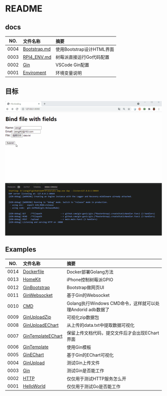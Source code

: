 # README

## docs

NO.|文件名称|摘要
:--:|:--|:--
0004| [Bootstrap.md](docs/0004_Bootstrap.md) | 使用Bootstrap设计HTML界面
0003| [RPI4_ENV.md](docs/0003_RPI4_ENV.md) | 树莓派直接运行Go代码配置
0002| [Gin](docs/0002_Gin.md) | VSCode Gin配置
0001| [Enviroment](docs/0001_Enviroment.md) | 环境变量说明

## 目标

![go_upload_echart.gif](docs/images/go_upload_echart.gif)

## Examples

NO.|文件名称|摘要
:--:|:--|:--
0014| [Dockerfile](src/0014_Dockerfile/README.md) | Docker部署Golang方法
0013| [HomeKit](src/0013_HomeKit/README.md) | iPhone控制树莓派GPIO
0012| [GinBootstrap](src/0012_GinBootstrap/README.md) | Bootstrap做网页UI
0011| [GinWebsocket](src/0011_GinWebsocket/README.md) | 基于Gin的Websocket
0010| [CMD](src/0010_CMD/README.md) | Golang执行Windows CMD命令，这样就可以处理Andorid adb数据了
0009| [GinUploadZip](src/0009_GinUploadZip/README.md) | 可视化zip数据包
0008| [GinUploadEChart](src/0008_GinUploadEChart/README.md) | 从上传的data.txt中提取数据可视化
0007| [GinTemplateEChart](src/0007_GinTemplateEChart/README.md) | 保留上传文档代码，提交文件后才会出现EChart界面
0006| [GinTemplate](src/0006_GinTemplate/README.md) | 使用Gin模板
0005| [GinEChart](src/0005_GinEChart/README.md) | 基于Gin的EChart可视化
0004| [GinUpload](src/0004_GinUpload/README.md) | 测试Gin上传文件
0003| [Gin](src/0003_Gin/README.md) | 测试Gin是否能工作
0002| [HTTP](src/0002_HTTP/README.md) | 仅仅用于测试HTTP服务怎么开
0001| [HelloWorld](src/0001_HelloWorld/README.md) | 仅仅用于测试Go是否能工作
